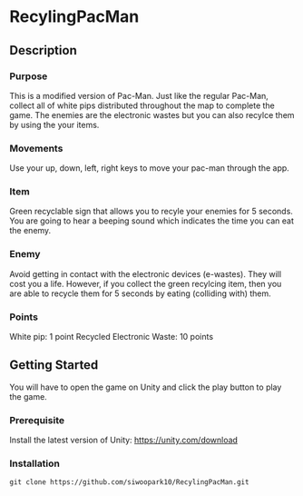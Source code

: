 # RecylingPacMan

## Description 
### Purpose
This is a modified version of Pac-Man. Just like the regular Pac-Man, collect all of white pips distributed throughout the map to complete the game. The enemies are the electronic wastes but you can also recylce them by using the your items.

### Movements
Use your up, down, left, right keys to move your pac-man through the app.

### Item
Green recyclable sign that allows you to recyle your enemies for 5 seconds. You are going to hear a beeping sound which indicates the time you can eat the enemy.

### Enemy
Avoid getting in contact with the electronic devices (e-wastes). They will cost you a life. However, if you collect the green recylcing item, then you are able to recycle them for 5 seconds by eating (colliding with) them.

### Points
White pip: 1 point
Recycled Electronic Waste: 10 points


## Getting Started

You will have to open the game on Unity and click the play button to play the game.

### Prerequisite
Install the latest version of Unity: https://unity.com/download 

### Installation
```
git clone https://github.com/siwoopark10/RecylingPacMan.git
```


